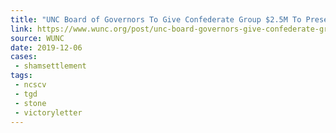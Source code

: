 ```yaml
---
title: "UNC Board of Governors To Give Confederate Group $2.5M To Preserve Silent Sam"
link: https://www.wunc.org/post/unc-board-governors-give-confederate-group-25m-preserve-silent-sam
source: WUNC
date: 2019-12-06
cases:
 - shamsettlement
tags:
 - ncscv
 - tgd
 - stone
 - victoryletter
---
```

